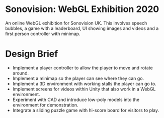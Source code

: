 # Sonovision: WebGL Exhibition 2020
An online WebGL exhibition for Sonovision UK. This involves speech bubbles, a game with a leaderboard, UI showing images and videos and a first person controller with minimap.

# Design Brief 
- Implement a player controller to allow the player to move and rotate around.
- Implement a minimap so the player can see where they can go.
- Implement a 3D environment with working stalls the player can go to.
- Implement screens for videos within Unity that also work in a WebGL environment.
- Experiment with CAD and introduce low-poly models into the environment for demonstration.
- Integrate a sliding puzzle game with hi-score board for visitors to play.
